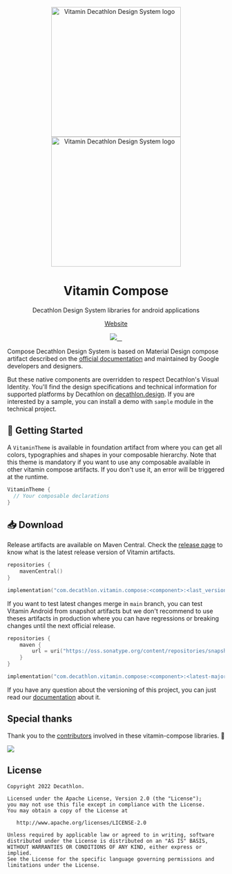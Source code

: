 <p align="center">
  <img
    width="300px"
    src="https://user-images.githubusercontent.com/9600228/102414461-e3b92b00-3ff6-11eb-9c96-5f37c4d5e02c.png#gh-light-mode-only"
    alt="Vitamin Decathlon Design System logo" />
  <img
    width="300px"
    src="https://user-images.githubusercontent.com/9600228/147513091-66fcc204-279b-4140-9be5-c16744c0f637.png#gh-dark-mode-only"
    alt="Vitamin Decathlon Design System logo" />
</p>

<h1 align="center">Vitamin Compose</h1>

<p align="center">Decathlon Design System libraries for android applications</p>

<p align="center">
  <a href="https://www.decathlon.design">Website</a>
</p>

<p align="center">
  <a aria-label="contributors graph" href="https://github.com/Decathlon/vitamin-compose/graphs/contributors">
    <img src="https://img.shields.io/github/contributors/decathlon/vitamin-compose.svg">
  </a>
  <a aria-label="last commit" href="https://github.com/Decathlon/vitamin-compose/commits">
    <img alt="" src=
  "https://img.shields.io/github/last-commit/decathlon/vitamin-compose.svg">
  </a>
  <a aria-label="license" href="https://github.com/Decathlon/vitamin-compose/blob/main/LICENSE">
    <img src="https://img.shields.io/github/license/decathlon/vitamin-compose.svg" alt="">
  </a>
  <a aria-label="slack" href="https://join.slack.com/t/decathlon-design/shared_invite/zt-13kxb50ar-iHzqV~Olsu4~NCkEPj5c4g">
    <img src="https://img.shields.io/badge/slack-Decathlon%20Design%20System-purple.svg?logo=slack" alt="">
  </a>
</p>

Compose Decathlon Design System is based on Material Design compose artifact described
on the [official documentation](https://material.io/) and maintained by Google developers
and designers.

But these native components are overridden to respect Decathlon's Visual Identity. You'll find
the design specifications and technical information for supported platforms by Decathlon on
[decathlon.design](https://www.decathlon.design/). If you are interested by a sample,
you can install a demo with `sample` module in the technical project.

## 🚀 Getting Started

A `VitaminTheme` is available in foundation artifact from where you can get all
colors, typographies and shapes in your composable hierarchy. Note that this theme is
mandatory if you want to use any composable available in other vitamin compose artifacts.
If you don't use it, an error will be triggered at the runtime.

```kotlin
VitaminTheme {
  // Your composable declarations
}
```

## 📥 Download

Release artifacts are available on Maven Central. Check the [release page](https://github.com/Decathlon/vitamin-compose/releases)
to know what is the latest release version of Vitamin artifacts.

```kotlin
repositories {
    mavenCentral()
}

implementation("com.decathlon.vitamin.compose:<component>:<last_version>")
```

If you want to test latest changes merge in `main` branch, you can test Vitamin Android from
snapshot artifacts but we don't recommend to use theses artifacts in production where you can
have regressions or breaking changes until the next official release.

```kotlin
repositories {
    maven {
        url = uri("https://oss.sonatype.org/content/repositories/snapshots/")
    }
}

implementation("com.decathlon.vitamin.compose:<component>:<latest-major + 1>.0.0-SNAPSHOT")
```

If you have any question about the versioning of this project, you can just read our [documentation](https://github.com/Decathlon/vitamin-compose/tree/main/VERSIONING.md)
about it.

## Special thanks

Thank you to the [contributors](https://github.com/Decathlon/vitamin-compose/graphs/contributors) involved in these vitamin-compose libraries. 💙

<a href="https://github.com/decathlon/vitamin-compose/graphs/contributors">
  <img src="https://contrib.rocks/image?repo=decathlon/vitamin-compose" />
</a>

## License

    Copyright 2022 Decathlon.

    Licensed under the Apache License, Version 2.0 (the "License");
    you may not use this file except in compliance with the License.
    You may obtain a copy of the License at

       http://www.apache.org/licenses/LICENSE-2.0

    Unless required by applicable law or agreed to in writing, software
    distributed under the License is distributed on an "AS IS" BASIS,
    WITHOUT WARRANTIES OR CONDITIONS OF ANY KIND, either express or implied.
    See the License for the specific language governing permissions and
    limitations under the License.
